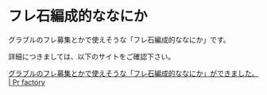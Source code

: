# フレ石編成的ななにか
グラブルのフレ募集とかで使えそうな「フレ石編成的ななにか」です。

詳細につきましては、以下のサイトをご確認下さい。

[グラブルのフレ募集とかで使えそうな「フレ石編成的ななにか」ができました。 | Pr factory](https://prfac.com/gbf-summon-usage/)

